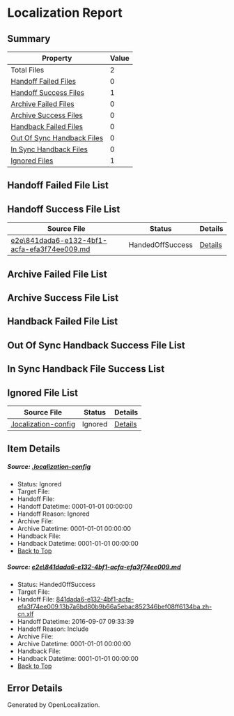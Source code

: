 # <a name='report-top'></a> Localization Report

## Summary
 Property | Value 
 -------- | ----- 
 Total Files | 2
[ Handoff Failed Files ](#handoff-failed-list)| 0
[ Handoff Success Files ](#handoff-success-list)| 1
[ Archive Failed Files ](#archive-failed-list)| 0
[ Archive Success Files ](#archive-success-list)| 0
[ Handback Failed Files ](#handback-failed-list)| 0
[ Out Of Sync Handback Files ](#outofsync-handback-success-list)| 0
[ In Sync Handback Files ](#insync-handback-success-list)| 0
[ Ignored Files ](#ignored-list)| 1

## <a name='handoff-failed-list'></a> Handoff Failed File List

## <a name='handoff-success-list'></a> Handoff Success File List
 Source File | Status | Details 
 ----------- | ------ | ------- 
 [e2e\841dada6-e132-4bf1-acfa-efa3f74ee009.md](https://github.com/OpenLocalizationTestOrg/ol-test0/blob/2c5d73fbcc0a27e699c9ad1f982ce5f71769664d/e2e/841dada6-e132-4bf1-acfa-efa3f74ee009.md) | HandedOffSuccess | [Details](#893f30f8962402945f37bfac2c13eb9fe07203c11)

## <a name='archive-failed-list'></a> Archive Failed File List

## <a name='archive-success-list'></a> Archive Success File List

## <a name='handback-failed-list'></a> Handback Failed File List

## <a name='outofsync-handback-success-list'></a> Out Of Sync Handback Success File List

## <a name='insync-handback-success-list'></a> In Sync Handback File Success List

## <a name='ignored-list'></a> Ignored File List
 Source File | Status | Details 
 ----------- | ------ | ------- 
 [.localization-config](https://github.com/OpenLocalizationTestOrg/ol-test0/blob/2c5d73fbcc0a27e699c9ad1f982ce5f71769664d/.localization-config) | Ignored | [Details](#3d4f252ac210baf56311d7e97dcc2db10974dbd20)

## Item Details
##### <a name='3d4f252ac210baf56311d7e97dcc2db10974dbd20'></a> Source: [.localization-config](https://github.com/OpenLocalizationTestOrg/ol-test0/blob/2c5d73fbcc0a27e699c9ad1f982ce5f71769664d/.localization-config)
* Status: Ignored
* Target File: 
* Handoff File: 
* Handoff Datetime: 0001-01-01 00:00:00
* Handoff Reason: Ignored
* Archive File: 
* Archive Datetime: 0001-01-01 00:00:00
* Handback File: 
* Handback Datetime: 0001-01-01 00:00:00
* [Back to Top](#report-top)

##### <a name='893f30f8962402945f37bfac2c13eb9fe07203c11'></a> Source: [e2e\841dada6-e132-4bf1-acfa-efa3f74ee009.md](https://github.com/OpenLocalizationTestOrg/ol-test0/blob/2c5d73fbcc0a27e699c9ad1f982ce5f71769664d/e2e/841dada6-e132-4bf1-acfa-efa3f74ee009.md)
* Status: HandedOffSuccess
* Target File: 
* Handoff File: [841dada6-e132-4bf1-acfa-efa3f74ee009.13b7a6bd80b9b66a5ebac852346bef08ff6134ba.zh-cn.xlf](https://github.com/OpenLocalizationTestOrg/ol-test0-handoff/blob/1d4345976cedb54dcf17da479c518680281fcf44/ol-handoff/OpenLocalizationTestOrg/ol-test0-zhcn/ci/ht/841dada6-e132-4bf1-acfa-efa3f74ee009.13b7a6bd80b9b66a5ebac852346bef08ff6134ba.zh-cn.xlf)
* Handoff Datetime: 2016-09-07 09:33:39
* Handoff Reason: Include
* Archive File: 
* Archive Datetime: 0001-01-01 00:00:00
* Handback File: 
* Handback Datetime: 0001-01-01 00:00:00
* [Back to Top](#report-top)


## Error Details

Generated by OpenLocalization.
